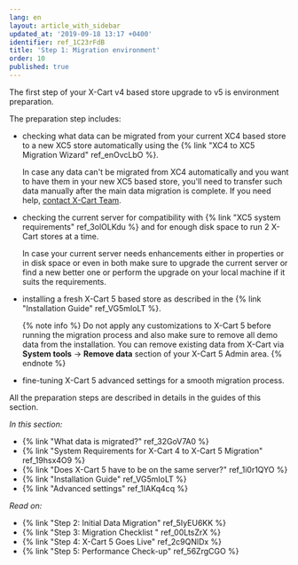 ```yaml
---
lang: en
layout: article_with_sidebar
updated_at: '2019-09-18 13:17 +0400'
identifier: ref_1C23rFdB
title: 'Step 1: Migration environment'
order: 10
published: true
---
```

The first step of your X-Cart v4 based store upgrade to v5 is environment preparation.

The preparation step includes:

* checking what data can be migrated from your current XC4 based store to a new XC5 store automatically using the {% link "XC4 to XC5 Migration Wizard" ref_enOvcLbO %}.
  
  In case any data can't be migrated from XC4 automatically and you want to have them in your new XC5 based store, you'll need to transfer such data manually after the main data migration is complete. If you need help, [contact X-Cart Team](https://www.x-cart.com/contact-us.html "Step 1: Migration environment").

* checking the current server for compatibility with {% link "XC5 system requirements" ref_3olOLKdu %} and for enough disk space to run 2 X-Cart stores at a time. 
  
  In case your current server needs enhancements either in properties or in disk space or even in both make sure to upgrade the current server or find a new better one or perform the upgrade on your local machine if it suits the requirements.

* installing a fresh X-Cart 5 based store as described in the {% link "Installation Guide" ref_VG5mIoLT %}.
  
  {% note info %}
  Do not apply any customizations to X-Cart 5 before running the migration process and also make sure to remove all demo data from the installation. You can remove existing data from X-Cart via **System tools** -> **Remove data** section of your X-Cart 5 Admin area.
  {% endnote %}

* fine-tuning X-Cart 5 advanced settings for a smooth migration process.

All the preparation steps are described in details in the guides of this section.

_In this section:_
*   {% link "What data is migrated?" ref_32GoV7A0 %}
*   {% link "System Requirements for X-Cart 4 to X-Cart 5 Migration" ref_19hsx4O9 %}
*   {% link "Does X-Cart 5 have to be on the same server?" ref_1i0r1QYO %}
*   {% link "Installation Guide" ref_VG5mIoLT %}
*   {% link "Advanced settings" ref_1IAKq4cq %}

_Read on:_
*   {% link "Step 2: Initial Data Migration" ref_5IyEU6KK %}
*   {% link "Step 3: Migration Checklist " ref_00LtsZrX %}
*   {% link "Step 4: X-Cart 5 Goes Live" ref_2c9QNlDx %}
*   {% link "Step 5: Performance Check-up" ref_56ZrgCGO %}
